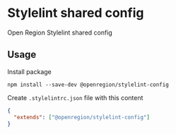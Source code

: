 # Stylelint shared config
Open Region Stylelint shared config

## Usage
Install package

```shell
npm install --save-dev @openregion/stylelint-config
```

Create `.stylelintrc.json` file with this content

```json
{
  "extends": ["@openregion/stylelint-config"]
}
```
